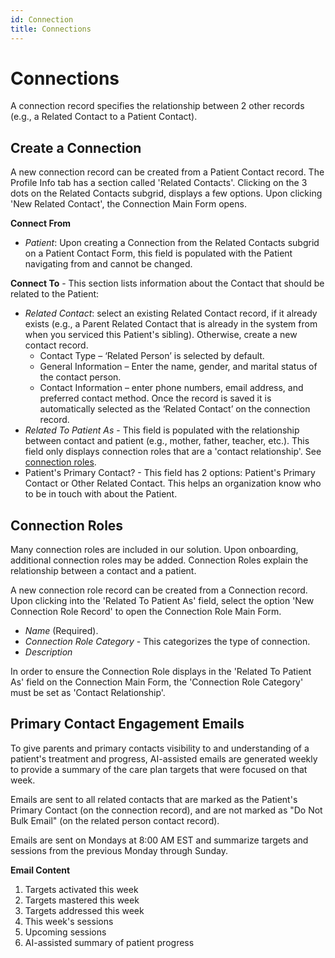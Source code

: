 ```yaml
---
id: Connection
title: Connections
---
```


# Connections
A connection record specifies the relationship between 2 other records (e.g., a Related Contact to a Patient Contact).

## Create a Connection

A new connection record can be created from a Patient Contact record. The Profile Info tab has a section called 'Related Contacts'. Clicking on the 3 dots on the Related Contacts subgrid, displays a few options. Upon clicking 'New Related Contact', the Connection Main Form opens.

**Connect From**
- *Patient*: Upon creating a Connection from the Related Contacts subgrid on a Patient Contact Form, this field is populated with the Patient navigating from and cannot be changed. 

**Connect To** - This section lists information about the Contact that should be related to the Patient:
- *Related Contact*: select an existing Related Contact record, if it already exists (e.g., a Parent Related Contact that is already in the system from when you serviced this Patient's sibling). Otherwise, create a new contact record.
    - Contact Type – ‘Related Person’ is selected by default.
    - General Information – Enter the name, gender, and marital status of the contact person.
    - Contact Information – enter phone numbers, email address, and preferred contact method.
    Once the record is saved it is automatically selected as the ‘Related Contact’ on the connection record.
- *Related To Patient As* - This field is populated with the relationship between contact and patient (e.g., mother, father, teacher, etc.). This field only displays connection roles that are a 'contact relationship'. See [connection roles](#connection-roles). 
- Patient's Primary Contact? - This field has 2 options: Patient's Primary Contact or Other Related Contact. This helps an organization know who to be in touch with about the Patient. 

## Connection Roles

Many connection roles are included in our solution. Upon onboarding, additional connection roles may be added. Connection Roles explain the relationship between a contact and a patient. 

A new connection role record can be created from a Connection record. Upon clicking into the 'Related To Patient As' field, select the option 'New Connection Role Record' to open the Connection Role Main Form.
- *Name* (Required). 
- *Connection Role Category* - This categorizes the type of connection.
- *Description*

In order to ensure the Connection Role displays in the 'Related To Patient As' field on the Connection Main Form, the 'Connection Role Category' must be set as 'Contact Relationship'. 

## Primary Contact Engagement Emails

To give parents and primary contacts visibility to and understanding of a patient's treatment and progress, AI-assisted emails are generated weekly to provide a summary of the care plan targets that were focused on that week.

Emails are sent to all related contacts that are marked as the Patient's Primary Contact (on the connection record), and are not marked as "Do Not Bulk Email" (on the related person contact record).

Emails are sent on Mondays at 8:00 AM EST and summarize targets and sessions from the previous Monday through Sunday.

**Email Content**
1. Targets activated this week
2. Targets mastered this week
3. Targets addressed this week
4. This week's sessions
5. Upcoming sessions
6. AI-assisted summary of patient progress